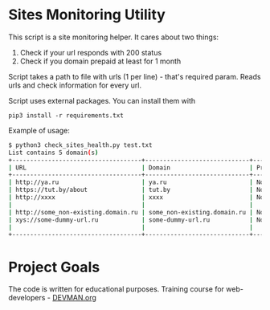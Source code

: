 # Sites Monitoring Utility

This script is a site monitoring helper. It cares about two things:

1. Check if your url responds with 200 status
1. Check if you domain prepaid at least for 1 month

Script takes a path to file with urls (1 per line) - that's required param. 
Reads urls and check information for every url.

Script uses external packages. You can install them with 

`pip3 install -r requirements.txt`

Example of usage:

```bash
$ python3 check_sites_health.py test.txt
List contains 5 domain(s)
+------------------------------------+-----------------------------+---------------------+------------+---------------------------------------+
| URL                                | Domain                      | Prepaid for a month | Status 200 | Notes                                 |
+------------------------------------+-----------------------------+---------------------+------------+---------------------------------------+
| http://ya.ru                       | ya.ru                       | No                  | Yes        | Error with connection to whois server |
| https://tut.by/about               | tut.by                      | No                  | No         | Error with connection to whois server |
| http://xxxx                        | xxxx                        | No                  | No         | Error with connection to whois server |
|                                    |                             |                     |            | Error with connection to server       |
| http://some_non-existing.domain.ru | some_non-existing.domain.ru | No                  | No         | Error with connection to whois server |
| xys://some-dummy-url.ru            | some-dummy-url.ru           | No                  | No         | Error with connection to whois server |
|                                    |                             |                     |            | Invalid schema                        |
+------------------------------------+-----------------------------+---------------------+------------+---------------------------------------+
```

# Project Goals

The code is written for educational purposes. Training course for web-developers - [DEVMAN.org](https://devman.org)
